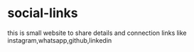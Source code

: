 # social-links
this is small website to share details and connection links like instagram,whatsapp,github,linkedin
